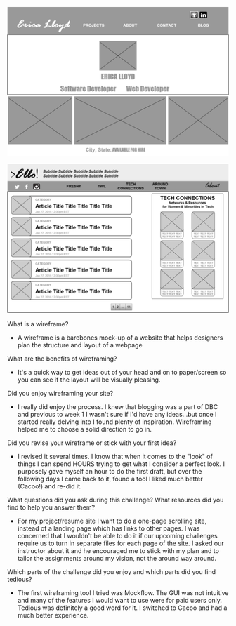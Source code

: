 ![Project Site - Index Page - Wireframe](imgs/wireframe-index.PNG)

![Blog - Index Page - Wireframe](imgs/wireframe-blog-index.PNG)


What is a wireframe?
+ A wireframe is a barebones mock-up of a website that helps designers plan the structure and layout of a webpage

What are the benefits of wireframing?
+ It's a quick way to get ideas out of your head and on to paper/screen so you can see if the layout will be visually pleasing.

Did you enjoy wireframing your site?
+ I really did enjoy the process. I knew that blogging was a part of DBC and previous to week 1 I wasn't sure if I'd have any ideas...but once I started really delving into I found plenty of inspiration. Wireframing helped me to choose a solid direction to go in.

Did you revise your wireframe or stick with your first idea?
+ I revised it several times. I know that when it comes to the "look" of things I can spend HOURS trying to get what I consider a perfect look. I purposely gave myself an hour to do the first draft, but over the following days I came back to it, found a tool I liked much better (Cacoo!) and re-did it.

What questions did you ask during this challenge? What resources did you find to help you answer them?
+ For my project/resume site I want to do a one-page scrolling site, instead of a landing page which has links to other pages. I was concerned that I wouldn't be able to do it if our upcoming challenges require us to turn in separate files for each page of the site. I asked our instructor about it and he encouraged me to stick with my plan and to tailor the assignments around my vision, not the around way around.

Which parts of the challenge did you enjoy and which parts did you find tedious?
+ The first wireframing tool I tried was Mockflow. The GUI was not intuitive and many of the features I would want to use were for paid users only. Tedious was definitely a good word for it. I switched to Cacoo and had a much better experience.
